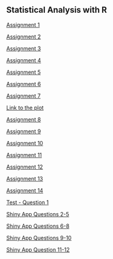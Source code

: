 ## Statistical Analysis with R

[Assignment 1](Assignment-1.html)

[Assignment 2](Assignment-2.html)

[Assignment 3](Assignment-3.html)

[Assignment 4](Assignment-4.html)

[Assignment 5](Assignment-5.html)

[Assignment 6](Assignment-6.html)

[Assignment 7](Assignment-7.html)

[Link to the plot](abc.png)

[Assignment 8](Assignment-8.html)

[Assignment 9](Assignment-9.html)

[Assignment 10](Assignment-10.html)

[Assignment 11](Assignment-11.html)

[Assignment 12](Assignment-12.html)

[Assignment 13](Assignment-13.html)

[Assignment 14](Assignment-14.html)

[Test - Question 1](https://dan-barrett23.shinyapps.io/Test/)

[Shiny App Questions 2-5]()

[Shiny App Questions 6-8]()

[Shiny App Questions 9-10]()

[Shiny App Question 11-12]()